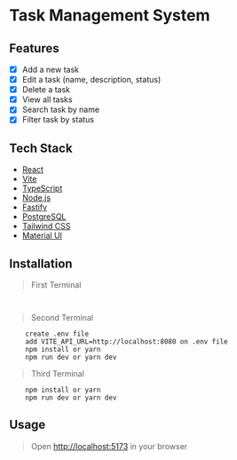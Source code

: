# Task Management System

## Features

- [x] Add a new task
- [x] Edit a task (name, description, status)
- [x] Delete a task
- [x] View all tasks
- [x] Search task by name
- [x] Filter task by status

## Tech Stack

- [React](https://reactjs.org/)
- [Vite](https://vitejs.dev/)
- [TypeScript](https://www.typescriptlang.org/)
- [Node.js](https://nodejs.org/en/)
- [Fastify](https://www.fastify.io/)
- [PostgreSQL](https://www.postgresql.org/)
- [Tailwind CSS](https://tailwindcss.com/)
- [Material UI](https://mui.com/)

## Installation

> First Terminal

```bash ./dev.env.sh bash ./dev.containers.sh

```

```./dev.containers.sh

```

> Second Terminal

```cd client
    create .env file
    add VITE_API_URL=http://localhost:8080 on .env file
    npm install or yarn
    npm run dev or yarn dev
```

> Third Terminal

```cd server
    npm install or yarn
    npm run dev or yarn dev
```

## Usage

> Open [http://localhost:5173](http://localhost:5173) in your browser
